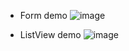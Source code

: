 
- Form demo
![image](https://github.com/hardikd-zignuts/React-Native-Learning/assets/124128351/dcece9fa-9d6b-455d-8358-5f347e77f18a)

- ListView demo
![image](https://github.com/hardikd-zignuts/React-Native-Learning/assets/124128351/f967bb2e-972b-40c1-9dd1-a269fc84c004)

